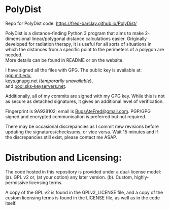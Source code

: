 # PolyDist
Repo for PolyDist code. https://fred-barclay.github.io/PolyDist/  

PolyDist is a distance-finding Python 3 program that aims to make 2-dimensional
linear/polygonal distance calculations easier. Originally developed for
radiation therapy, it is useful for all sorts of situations in which the
distances from a specific point to the perimeters of a polygon are needed.  
More details can be found in README or on the website.

I have signed all the files with GPG. The public key is available at:  
[pgp.mit.edu](https://pgp.mit.edu/pks/lookup?op=vindex&search=0x7338CE369A928102),  
keys.gnupg.net (*temporarily unavailable*),  
and
[pool.sks-keyservers.net](https://keyserver.mattrude.com/search/vindex/0x7338CE369A928102).

Additionally, all of my commits are signed with my GPG key. While this is not
as secure as detached signatures, it gives an additional level of verification.

Fingerprint is 9A928102; email is BugsAteFred@gmail.com.
PGP/GPG signed and encrypted communication is preferred but not required.

There may be occasional discrepancies as I commit new revisions before updating the signatures/checksums, or vice versa. Wait 15 minutes and if the discrepancies still exist, please contact me ASAP.

# Distribution and Licensing:
The code hosted in this repository is provided under a dual-license model:
(a). GPL v2 or, (at your option) any later version.
(b). Custom, highly-permissive licensing terms.

A copy of the GPL v2 is found in the GPLv2_LICENSE file, and a copy of the custom licensing terms is found in the LICENSE file, as well as in the code itself.

